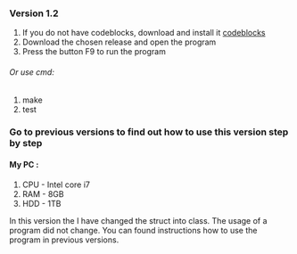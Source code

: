 ### Version 1.2 
1. If you do not have codeblocks, download and install it [codeblocks](http://www.codeblocks.org/downloads)
2. Download the chosen release and open the program
3. Press the button F9 to run the program
###### Or use cmd:
1. make
2. test

### Go to previous versions to find out how to use this version step by step

#### My PC :
1. CPU - Intel core i7
2. RAM - 8GB
3. HDD - 1TB

In this version the I have changed the struct into class.
The usage of a program did not change.
You can found instructions how to use the program in previous versions.

